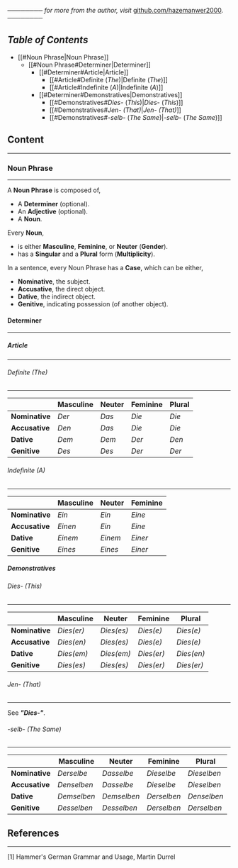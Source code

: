 ──────── *for more from the author, visit* [github.com/hazemanwer2000](https://github.com/hazemanwer2000). ────────
## *Table of Contents*
- [[#Noun Phrase|Noun Phrase]]
	- [[#Noun Phrase#Determiner|Determiner]]
		- [[#Determiner#Article|Article]]
			- [[#Article#Definite (*The*)|Definite (*The*)]]
			- [[#Article#Indefinite (*A*)|Indefinite (*A*)]]
		- [[#Determiner#Demonstratives|Demonstratives]]
			- [[#Demonstratives#*Dies-* (*This*)|*Dies-* (*This*)]]
			- [[#Demonstratives#*Jen-* *(That)*|*Jen-* *(That)*]]
			- [[#Demonstratives#*-selb-* (*The Same*)|*-selb-* (*The Same*)]]
## Content
---
### Noun Phrase
---
A **Noun Phrase** is composed of,
* A **Determiner** (optional).
* An **Adjective** (optional).
* A **Noun**.

Every **Noun**,
* is either **Masculine**, **Feminine**, or **Neuter** (**Gender**).
* has a **Singular** and a **Plural** form (**Multiplicity**).

In a sentence, every Noun Phrase has a **Case**, which can be either,
* **Nominative**, the subject.
* **Accusative**, the direct object.
* **Dative**, the indirect object.
* **Genitive**, indicating possession (of another object).
#### Determiner
---
##### Article
---
###### Definite (*The*)
---

|                | Masculine | Neuter | Feminine | Plural |
| -------------- | --------- | ------ | -------- | ------ |
| **Nominative** | *Der*     | *Das*  | *Die*    | *Die*  |
| **Accusative** | *Den*     | *Das*  | *Die*    | *Die*  |
| **Dative**     | *Dem*     | *Dem*  | *Der*    | *Den*  |
| **Genitive**   | *Des*     | *Des*  | *Der*    | *Der*  |
###### Indefinite (*A*)
---

|                | Masculine | Neuter  | Feminine |
| -------------- | --------- | ------- | -------- |
| **Nominative** | *Ein*     | *Ein*   | *Eine*   |
| **Accusative** | *Einen*   | *Ein*   | *Eine*   |
| **Dative**     | *Einem*   | *Einem* | *Einer*  |
| **Genitive**   | *Eines*   | *Eines* | *Einer*  |
##### Demonstratives

###### *Dies-* (*This*)
---

|                | Masculine  | Neuter     | Feminine   | Plural     |
| -------------- | ---------- | ---------- | ---------- | ---------- |
| **Nominative** | *Dies(er)* | *Dies(es)* | *Dies(e)*  | *Dies(e)*  |
| **Accusative** | *Dies(en)* | *Dies(es)* | *Dies(e)*  | *Dies(e)*  |
| **Dative**     | *Dies(em)* | *Dies(em)* | *Dies(er)* | *Dies(en)* |
| **Genitive**   | *Dies(es)* | *Dies(es)* | *Dies(er)* | *Dies(er)* |
###### *Jen-* *(That)*
---
See ***"Dies-"***.
###### *-selb-* (*The Same*)
---

|                | Masculine   | Neuter      | Feminine    | Plural      |
| -------------- | ----------- | ----------- | ----------- | ----------- |
| **Nominative** | *Derselbe*  | *Dasselbe*  | *Dieselbe*  | *Dieselben* |
| **Accusative** | *Denselben* | *Dasselbe*  | *Dieselbe*  | *Dieselben* |
| **Dative**     | *Demselben* | *Demselben* | *Derselben* | *Denselben* |
| **Genitive**   | *Desselben* | *Desselben* | *Derselben* | *Derselben* |

## References
---
[1] Hammer's German Grammar and Usage, Martin Durrel
